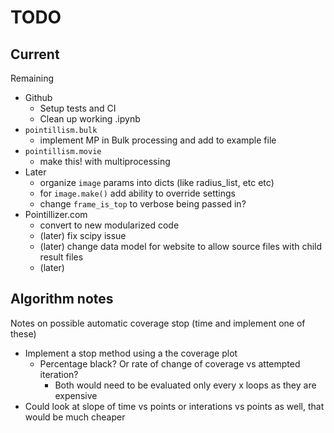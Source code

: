 # TODO

## Current

Remaining
* Github
  * Setup tests and CI
  * Clean up working .ipynb
* `pointillism.bulk`
  * implement MP in Bulk processing and add to example file
* `pointillism.movie`
  * make this! with multiprocessing
* Later
  * organize `image` params into dicts (like radius_list, etc etc)
  * for `image.make()` add ability to override settings
  * change `frame_is_top` to verbose being passed in?
* Pointillizer.com
  * convert to new modularized code
  * (later) fix scipy issue
  * (later) change data model for website to allow source files with child result files
  * (later) 


## Algorithm notes
Notes on possible automatic coverage stop (time and implement one of these)
* Implement a stop method using a the coverage plot
  * Percentage black? Or rate of change of coverage vs attempted iteration?
    * Both would need to be evaluated only every x loops as they are expensive
* Could look at slope of time vs points or interations vs points as well, that would be much cheaper



